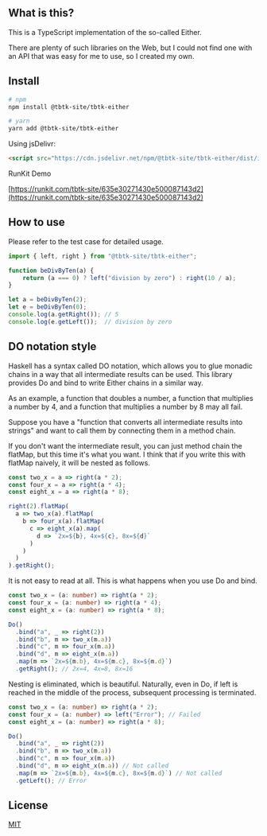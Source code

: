 ## What is this?

This is a TypeScript implementation of the so-called Either.

There are plenty of such libraries on the Web, but I could not find one with an API that was easy for me to use, so I created my own.

## Install

```bash
# npm
npm install @tbtk-site/tbtk-either

# yarn
yarn add @tbtk-site/tbtk-either
```

Using jsDelivr:

```html
<script src="https://cdn.jsdelivr.net/npm/@tbtk-site/tbtk-either/dist/index.min.js"></script>
```

RunKit Demo

[https://runkit.com/tbtk-site/635e30271430e500087143d2](https://runkit.com/tbtk-site/635e30271430e500087143d2)

## How to use

Please refer to the test case for detailed usage.

```typescript
import { left, right } from "@tbtk-site/tbtk-either";

function beDivByTen(a) {
    return (a === 0) ? left("division by zero") : right(10 / a);
}

let a = beDivByTen(2);
let e = beDivByTen(0);
console.log(a.getRight()); // 5
console.log(e.getLeft());  // division by zero

```

## DO notation style

Haskell has a syntax called DO notation, which allows you to glue monadic chains in a way that all intermediate results can be used.
This library provides Do and bind to write Either chains in a similar way.

As an example, a function that doubles a number, a function that multiplies a number by 4, and a function that multiplies a number by 8 may all fail.

Suppose you have a "function that converts all intermediate results into strings" and want to call them by connecting them in a method chain.

If you don't want the intermediate result, you can just method chain the flatMap, but this time it's what you want.
I think that if you write this with flatMap naively, it will be nested as follows.

```typescript
const two_x = a => right(a * 2);
const four_x = a => right(a * 4);
const eight_x = a => right(a * 8);

right(2).flatMap(
  a => two_x(a).flatMap(
    b => four_x(a).flatMap(
      c => eight_x(a).map(
        d => `2x=${b}, 4x=${c}, 8x=${d}`
      )
    )
  )
).getRight();
```

It is not easy to read at all. This is what happens when you use Do and bind.

```typescript
const two_x = (a: number) => right(a * 2);
const four_x = (a: number) => right(a * 4);
const eight_x = (a: number) => right(a * 8);

Do()
  .bind("a", _ => right(2))
  .bind("b", m => two_x(m.a))
  .bind("c", m => four_x(m.a))
  .bind("d", m => eight_x(m.a))
  .map(m => `2x=${m.b}, 4x=${m.c}, 8x=${m.d}`)
  .getRight(); // 2x=4, 4x=8, 8x=16
```

Nesting is eliminated, which is beautiful. Naturally, even in Do, if left is reached in the middle of the process, subsequent processing is terminated.

```typescript
const two_x = (a: number) => right(a * 2);
const four_x = (a: number) => left("Error"); // Failed
const eight_x = (a: number) => right(a * 8);

Do()
  .bind("a", _ => right(2))
  .bind("b", m => two_x(m.a))
  .bind("c", m => four_x(m.a))
  .bind("d", m => eight_x(m.a)) // Not called
  .map(m => `2x=${m.b}, 4x=${m.c}, 8x=${m.d}`) // Not called
  .getLeft(); // Error
```

## License
[MIT](https://choosealicense.com/licenses/mit/)

